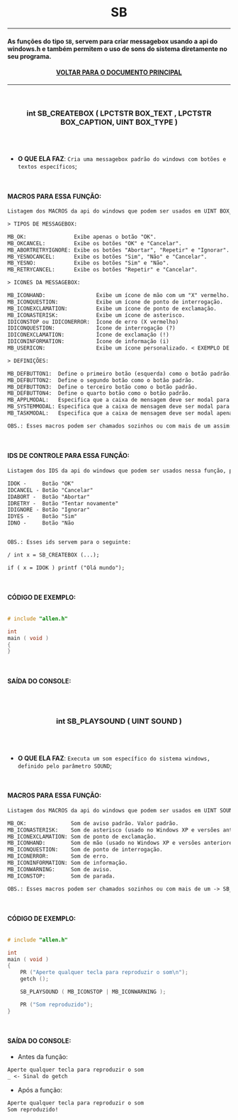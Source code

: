 <h1 align="center"> SB </h1>

---

#### As funções do tipo ` SB `, servem para criar messagebox usando a api do windows.h e também permitem o uso de sons do sistema diretamente no seu programa. 

#### <p align="center"> <a href="https://github.com/AllenoBoy/allen.h" title="Retornar a documentação."> VOLTAR PARA O DOCUMENTO PRINCIPAL</a> </p>

---








<br>

<h3 align="center"> int SB_CREATEBOX ( LPCTSTR BOX_TEXT , LPCTSTR BOX_CAPTION, UINT BOX_TYPE ) </h3> 

<br>
<br>

- **O QUE ELA FAZ**: `Cria uma messagebox padrão do windows com botões e textos específicos`;

<br>

#### MACROS PARA ESSA FUNÇÃO:

```txt
Listagem dos MACROS da api do windows que podem ser usados em UINT BOX_TYPE:

> TIPOS DE MESSAGEBOX:

MB_OK:               Exibe apenas o botão "OK".
MB_OKCANCEL:         Exibe os botões "OK" e "Cancelar".
MB_ABORTRETRYIGNORE: Exibe os botões "Abortar", "Repetir" e "Ignorar".
MB_YESNOCANCEL:      Exibe os botões "Sim", "Não" e "Cancelar".
MB_YESNO:            Exibe os botões "Sim" e "Não".
MB_RETRYCANCEL:      Exibe os botões "Repetir" e "Cancelar".

> ICONES DA MESSAGEBOX:

MB_ICONHAND:                Exibe um ícone de mão com um "X" vermelho.
MB_ICONQUESTION:            Exibe um ícone de ponto de interrogação.
MB_ICONEXCLAMATION:         Exibe um ícone de ponto de exclamação.
MB_ICONASTERISK:            Exibe um ícone de asterisco.
IDICONSTOP ou IDICONERROR:  Ícone de erro (X vermelho)
IDICONQUESTION:             Ícone de interrogação (?)
IDICONEXCLAMATION:          Ícone de exclamação (!)
IDICONINFORMATION:          Ícone de informação (i)
MB_USERICON:                Exibe um ícone personalizado. < EXEMPLO DE USO NO FIM DESSE DOCUMENTO >

> DEFINIÇÕES:

MB_DEFBUTTON1:  Define o primeiro botão (esquerda) como o botão padrão.
MB_DEFBUTTON2:  Define o segundo botão como o botão padrão.
MB_DEFBUTTON3:  Define o terceiro botão como o botão padrão.
MB_DEFBUTTON4:  Define o quarto botão como o botão padrão.
MB_APPLMODAL:   Especifica que a caixa de mensagem deve ser modal para a aplicação atual.
MB_SYSTEMMODAL: Especifica que a caixa de mensagem deve ser modal para todo o sistema.
MB_TASKMODAL:   Especifica que a caixa de mensagem deve ser modal apenas para a janela atual.

OBS.: Esses macros podem ser chamados sozinhos ou com mais de um assim: MACRO | MACRO2 | MACRO 3
```

<br>

#### IDS DE CONTROLE PARA ESSA FUNÇÃO:

```txt
Listagem dos IDS da api do windows que podem ser usados nessa função, para controlar ações:

IDOK -     Botão "OK"
IDCANCEL - Botão "Cancelar"
IDABORT -  Botão "Abortar"
IDRETRY -  Botão "Tentar novamente"
IDIGNORE - Botão "Ignorar"
IDYES -    Botão "Sim"
IDNO -     Botão "Não


OBS.: Esses ids servem para o seguinte:

/ int x = SB_CREATEBOX (...);

if ( x = IDOK ) printf ("Olá mundo");

```

<br>

#### CÓDIGO DE EXEMPLO:

```c

# include "allen.h"

int 
main ( void )
{      
}

```

<br>

#### SAÍDA DO CONSOLE:

```txt
```

















<br>

<h3 align="center"> int SB_PLAYSOUND ( UINT SOUND ) </h3> 

<br>
<br>

- **O QUE ELA FAZ**: `Executa um som específico do sistema windows, definido pelo parâmetro SOUND`;

<br>

#### MACROS PARA ESSA FUNÇÃO:

```txt
Listagem dos MACROS da api do windows que podem ser usados em UINT SOUND:

MB_OK:              Som de aviso padrão. Valor padrão.
MB_ICONASTERISK:    Som de asterisco (usado no Windows XP e versões anteriores).
MB_ICONEXCLAMATION: Som de ponto de exclamação.
MB_ICONHAND:        Som de mão (usado no Windows XP e versões anteriores).
MB_ICONQUESTION:    Som de ponto de interrogação.
MB_ICONERROR:       Som de erro.
MB_ICONINFORMATION: Som de informação.
MB_ICONWARNING:     Som de aviso.
MB_ICONSTOP:        Som de parada.

OBS.: Esses macros podem ser chamados sozinhos ou com mais de um -> SB_PLAYSOUND ( MB_ICONQUESTION  | MB_OK ); 
```

<br>

#### CÓDIGO DE EXEMPLO:

```c

# include "allen.h"

int 
main ( void )
{
    PR ("Aperte qualquer tecla para reproduzir o som\n");
    getch ();

    SB_PLAYSOUND ( MB_ICONSTOP | MB_ICONWARNING );

    PR ("Som reproduzido");
}

```

<br>

#### SAÍDA DO CONSOLE:

- Antes da função:

```txt
Aperte qualquer tecla para reproduzir o som
_ <- Sinal do getch
```

- Após a função:

```txt
Aperte qualquer tecla para reproduzir o som
Som reproduzido! 
```
